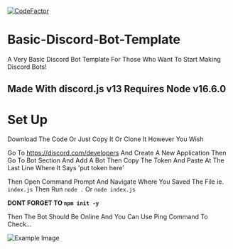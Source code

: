 [![CodeFactor](https://www.codefactor.io/repository/github/sc136/basic-discord-bot-template/badge)](https://www.codefactor.io/repository/github/sc136/basic-discord-bot-template)

# Basic-Discord-Bot-Template
A Very Basic Discord Bot Template For Those Who Want To Start Making Discord Bots!

## Made With discord.js v13 Requires Node v16.6.0

# Set Up

Download The Code Or Just Copy It Or Clone It However You Wish

Go To https://discord.com/developers And Create A New Application Then Go To Bot Section And Add A Bot Then Copy The Token And Paste At The Last Line Where It Says 'put token here'

Then Open Command Prompt And Navigate Where You Saved The File ie. `index.js` Then Run `node .` Or `node index.js`

**DONT FORGET TO `npm init -y`**

Then The Bot Should Be Online And You Can Use Ping Command To Check...

![Example Image](https://cdn.discordapp.com/attachments/779005181760765985/875028964391923742/unknown.png)
